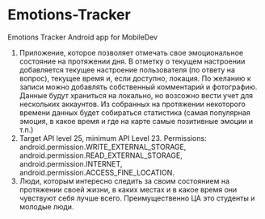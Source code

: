 # Emotions-Tracker
Emotions Tracker Android app for MobileDev

1. Приложение, которое позволяет отмечать свое эмоциональное состояние на протяжении дня. В отметку о текущем настроении добавляется текущее настроение пользователя (по ответу на вопрос), текущее время и, если доступно, локация. По желанию к записи можно добавлять собственный комментарий и фотографию. Данные будут храниться на локально, но возсожно вести учет для нескольких аккаунтов. Из собранных на протяжении некоторого времени данных будет собираться статистика (самая популярная эмоция, в какое время и где на карте самые позитивные эмоции и т.п.)
2. Target API level 25, minimum API Level 23. Permissions: android.permission.WRITE_EXTERNAL_STORAGE, android.permission.READ_EXTERNAL_STORAGE, android.permission.INTERNET, android.permission.ACCESS_FINE_LOCATION.
3. Люди, которым интересно следить за своим состоянием на протяжении своей жизни, в каких местах и в какое время они чувствуют себя лучше всего. Преимущественно ЦА это студенты и молодые люди.
